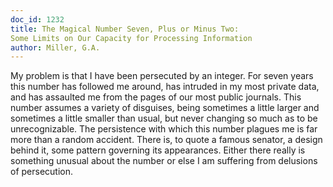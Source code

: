 ```yaml
---
doc_id: 1232
title: The Magical Number Seven, Plus or Minus Two:
Some Limits on Our Capacity for Processing Information
author: Miller, G.A.
---
```


My problem is that I have been persecuted by an integer.  For seven years
this number has followed me around, has intruded in my most private data, and
has assaulted me from the pages of our most public journals.  This number 
assumes a variety of disguises, being sometimes a little larger and sometimes a
little smaller than usual, but never changing so much as to be unrecognizable.
The persistence with which this number plagues me is far more than
a random accident.  There is, to quote a famous senator, a design behind it,
some pattern governing its appearances. Either there really is something 
unusual about the number or else I am suffering from delusions of persecution.